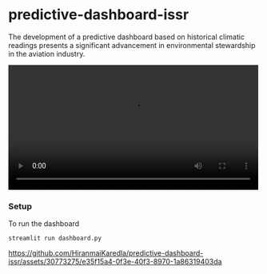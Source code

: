 # predictive-dashboard-issr
The development of a predictive dashboard based on historical climatic readings presents a significant advancement in environmental stewardship in the aviation industry.


<video src="imgs/sc_recording1.mp4" width="500px"></video>
### Setup
To run the dashboard
```
streamlit run dashboard.py
```




https://github.com/HiranmaiKaredla/predictive-dashboard-issr/assets/30773275/e35f15a4-0f3e-40f3-8970-1a86319403da


